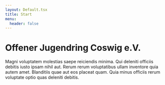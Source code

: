 ```yaml
---
layout: Default.tsx
title: Start
menu:
  header: false
---
```


# Offener Jugendring Coswig e.V.

Magni voluptatem molestias saepe reiciendis minima. Qui deleniti officiis debitis iusto ipsam nihil aut. Rerum rerum voluptatibus ullam inventore quia autem amet. Blanditiis quae aut eos placeat quam. Quia minus officiis rerum voluptate optio quas deleniti debitis.
